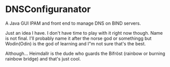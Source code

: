 DNSConfiguranator
=================

A Java GUI IPAM and front end to manage DNS on BIND servers.


Just an idea I have. I don't have time to play with it right now though. Name is not final. I'll probably name it after the norse god or somethingg but Wodin(Odin) is the god of learning and I"m not sure that's the best.

Although... Heimdallr is the dude who guards the Bifröst (rainbow or burning rainbow bridge) and that's just cool.